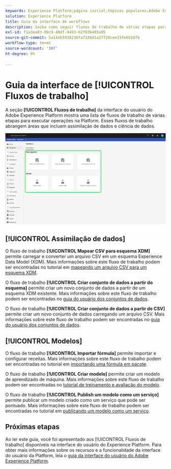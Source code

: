 ```yaml
---
keywords: Experience Platform;página inicial;tópicos populares;Adobe Experience Platform;guia do usuário;guia da interface do usuário;guia da interface do usuário de fluxos de trabalho;fluxos de trabalho;guia do usuário de fluxos de trabalho;
solution: Experience Platform
title: Guia da interface de workflows
description: Saiba como seguir fluxos de trabalho de várias etapas para executar operações comuns na interface do usuário do Adobe Experience Platform.
exl-id: f1a3ea83-09c9-48df-9493-62f03b403a95
source-git-commit: 5a14eb5938236fa7186d1a27f28cee15fe6558f6
workflow-type: tm+mt
source-wordcount: '307'
ht-degree: 0%

---
```


# Guia da interface de [!UICONTROL Fluxos de trabalho]

A seção **[!UICONTROL Fluxos de trabalho]** da interface do usuário do Adobe Experience Platform mostra uma lista de fluxos de trabalho de várias etapas para executar operações na Platform. Esses fluxos de trabalho abrangem áreas que incluem assimilação de dados e ciência de dados.

![fluxos de trabalho](./images/workflows/workflows.png)

## [!UICONTROL Assimilação de dados]

O fluxo de trabalho **[!UICONTROL Mapear CSV para esquema XDM]** permite carregar e converter um arquivo CSV em um esquema Experience Data Model (XDM). Mais informações sobre este fluxo de trabalho podem ser encontradas no tutorial em [mapeando um arquivo CSV para um esquema XDM](../ingestion/tutorials/map-csv/overview.md).

O fluxo de trabalho **[!UICONTROL Criar conjunto de dados a partir do esquema]** permite criar um novo conjunto de dados a partir de um esquema XDM existente. Mais informações sobre este fluxo de trabalho podem ser encontradas no [guia do usuário dos conjuntos de dados](../catalog/datasets/user-guide.md#schema).

O fluxo de trabalho **[!UICONTROL Criar conjunto de dados a partir de CSV]** permite criar um novo conjunto de dados carregando um arquivo CSV. Mais informações sobre este fluxo de trabalho podem ser encontradas no [guia do usuário dos conjuntos de dados](../catalog/datasets/user-guide.md#csv).

## [!UICONTROL Modelos]

O fluxo de trabalho **[!UICONTROL Importar fórmula]** permite importar e configurar receitas. Mais informações sobre este fluxo de trabalho podem ser encontradas no tutorial em [importando uma fórmula em pacote](../data-science-workspace/models-recipes/import-packaged-recipe-ui.md).

O fluxo de trabalho **[!UICONTROL Criar modelo]** permite criar um modelo de aprendizado de máquina. Mais informações sobre este fluxo de trabalho podem ser encontradas no [tutorial de treinamento e avaliação do modelo](../data-science-workspace/models-recipes/train-evaluate-model-ui.md).

O fluxo de trabalho **[!UICONTROL Publish um modelo como um serviço]** permite publicar um modelo criado como um serviço que pode ser pontuado. Mais informações sobre este fluxo de trabalho podem ser encontradas no tutorial em [publicando um modelo como um serviço](../data-science-workspace/models-recipes/publish-model-service-ui.md).

## Próximas etapas

Ao ler este guia, você foi apresentado aos [!UICONTROL Fluxos de trabalho] disponíveis na interface do usuário do Experience Platform. Para obter mais informações sobre os recursos e a funcionalidade da interface do usuário da Platform, leia o [guia da interface do usuário do Adobe Experience Platform](ui-guide.md).
